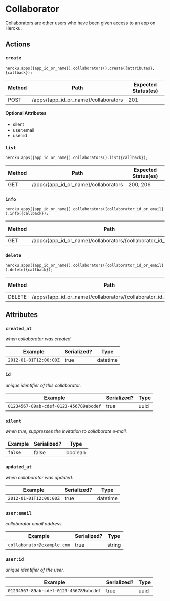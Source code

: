 # Collaborator

Collaborators are other users who have been given access to an app on Heroku.

## Actions

### `create`

`heroku.apps({app_id_or_name}).collaborators().create({attributes}, {callback});`

Method | Path | Expected Status(es)
--- | --- | ---
POST | /apps/{app_id_or_name}/collaborators | 201

#### Optional Attributes

- silent
- user:email
- user:id


### `list`

`heroku.apps({app_id_or_name}).collaborators().list({callback});`

Method | Path | Expected Status(es)
--- | --- | ---
GET | /apps/{app_id_or_name}/collaborators | 200, 206

### `info`

`heroku.apps({app_id_or_name}).collaborators({collaborator_id_or_email}).info({callback});`

Method | Path | Expected Status(es)
--- | --- | ---
GET | /apps/{app_id_or_name}/collaborators/{collaborator_id_or_email} | 200

### `delete`

`heroku.apps({app_id_or_name}).collaborators({collaborator_id_or_email}).delete({callback});`

Method | Path | Expected Status(es)
--- | --- | ---
DELETE | /apps/{app_id_or_name}/collaborators/{collaborator_id_or_email} | 200

## Attributes

### `created_at`

*when collaborator was created.*

Example | Serialized? | Type
--- | --- | ---
`2012-01-01T12:00:00Z` | true | datetime

### `id`

*unique identifier of this collaborator.*

Example | Serialized? | Type
--- | --- | ---
`01234567-89ab-cdef-0123-456789abcdef` | true | uuid

### `silent`

*when true, suppresses the invitation to collaborate e-mail.*

Example | Serialized? | Type
--- | --- | ---
`false` | false | boolean

### `updated_at`

*when collaborator was updated.*

Example | Serialized? | Type
--- | --- | ---
`2012-01-01T12:00:00Z` | true | datetime

### `user:email`

*collaborator email address.*

Example | Serialized? | Type
--- | --- | ---
`collaborator@example.com` | true | string

### `user:id`

*unique identifier of the user.*

Example | Serialized? | Type
--- | --- | ---
`01234567-89ab-cdef-0123-456789abcdef` | true | uuid

